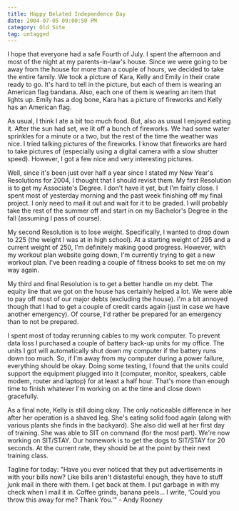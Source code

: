 ```yaml
---
title: Happy Belated Independence Day
date: 2004-07-05 09:00:50 PM
category: Old Site
tag: untagged
---
```


I hope that everyone had a safe Fourth of July. I spent the afternoon and most of the night at my parents-in-law's house. Since we were going to be away from the house for more than a couple of hours, we decided to take the entire family. We took a picture of Kara, Kelly and Emily in their crate ready to go. It's hard to tell in the picture, but each of them is wearing an American flag bandana. Also, each one of them is wearing an item that lights up. Emily has a dog bone, Kara has a picture of fireworks and Kelly has an American flag.

As usual, I think I ate a bit too much food. But, also as usual I enjoyed eating it. After the sun had set, we lit off a bunch of fireworks. We had some water sprinkles for a minute or a two, but the rest of the time the weather was nice. I tried talking pictures of the fireworks. I know that fireworks are hard to take pictures of (especially using a digital camera with a slow shutter speed). However, I got a few nice and very interesting pictures.

Well, since it's been just over half a year since I stated my New Year's Resolutions for 2004, I thought that I should revisit them. My first Resolution is to get my Associate's Degree. I don't have it yet, but I'm fairly close. I spent most of yesterday morning and the past week finishing off my final project. I only need to mail it out and wait for it to be graded. I will probably take the rest of the summer off and start in on my Bachelor's Degree in the fall (assuming I pass of course).

My second Resolution is to lose weight. Specifically, I wanted to drop down to 225 (the weight I was at in high school). At a starting weight of 295 and a current weight of 250, I'm definitely making good progress. However, with my workout plan website going down, I'm currently trying to get a new workout plan. I've been reading a couple of fitness books to set me on my way again.

My third and final Resolution is to get a better handle on my debt. The equity line that we got on the house has certainly helped a lot. We were able to pay off most of our major debts (excluding the house). I'm a bit annoyed though that I had to get a couple of credit cards again (just in case we have another emergency). Of course, I'd rather be prepared for an emergency than to not be prepared.

I spent most of today rerunning cables to my work computer. To prevent data loss I purchased a couple of battery back-up units for my office. The units I got will automatically shut down my computer if the battery runs down too much. So, if I'm away from my computer during a power failure, everything should be okay. Doing some testing, I found that the units could support the equipment plugged into it (computer, monitor, speakers, cable modem, router and laptop) for at least a half hour. That's more than enough time to finish whatever I'm working on at the time and close down gracefully.

As a final note, Kelly is still doing okay. The only noticeable difference in her after her operation is a shaved leg. She's eating solid food again (along with various plants she finds in the backyard). She also did well at her first day of training. She was able to SIT on command (for the most part). We're now working on SIT/STAY. Our homework is to get the dogs to SIT/STAY for 20 seconds. At the current rate, they should be at the point by their next training class.

Tagline for today: "Have you ever noticed that they put advertisements in with your bills now? Like bills aren't distasteful enough, they have to stuff junk mail in there with them. I get back at them. I put garbage in with my check when I mail it in. Coffee grinds, banana peels... I write, 'Could you throw this away for me? Thank You.'" - Andy Rooney
